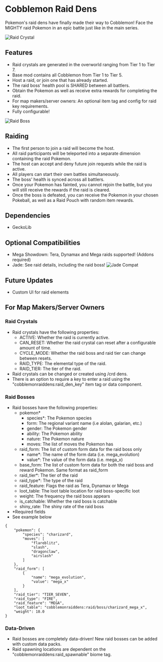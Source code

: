 # Cobblemon Raid Dens
Pokemon's raid dens have finally made their way to Cobblemon! Face the MIGHTY raid Pokemon in an epic battle just like in the main series.

![Raid Crystal](https://i.imgur.com/cM3615S.png)

## Features
- Raid crystals are generated in the overworld ranging from Tier 1 to Tier 7.
- Base mod contains all Cobblemon from Tier 1 to Tier 5.
- Host a raid, or join one that has already started.
- The raid boss' health pool is SHARED between all battlers.
- Obtain the Pokemon as well as receive extra rewards for completing the raid.
- For map makers/server owners: An optional item tag and config for raid key requirements.
- Fully configurable!

![Raid Boss](https://i.imgur.com/u5zD078.png)

## Raiding
- The first person to join a raid will become the host.
- All raid participants will be teleported into a separate dimension containing the raid Pokemon.
- The host can accept and deny future join requests while the raid is active.
- All players can start their own battles simultaneously.
- The boss' health is synced across all battlers.
- Once your Pokemon has fainted, you cannot rejoin the battle, but you will still receive the rewards if the raid is cleared.
- Once the boss is defeated, you can receive the Pokemon in your chosen Pokeball, as well as a Raid Pouch with random item rewards.

## Dependencies
- GeckoLib

## Optional Compatibilities
- Mega Showdown: Tera, Dynamax and Mega raids supported! (Addons required)
- Jade: See raid details, including the raid boss!
![Jade Compat](https://i.imgur.com/Zw6mWA2.png)

## Future Updates
- Custom UI for raid elements

## For Map Makers/Server Owners
### Raid Crystals
- Raid crystals have the following properties:
  - ACTIVE: Whether the raid is currently active.
  - CAN_RESET: Whether the raid crystal can reset after a configurable amount of time.
  - CYCLE_MODE: Whether the raid boss and raid tier can change between resets.
  - RAID_TYPE: The elemental type of the raid.
  - RAID_TIER: The tier of the raid.
- Raid crystals can be changed or created using /crd dens.
- There is an option to require a key to enter a raid using the "cobblemonraiddens:raid_den_key" item tag or data component.

### Raid Bosses
- Raid bosses have the following properties:
  - pokemon*
    - species*: The Pokemon species
    - form: The regional variant name (i.e alolan, galarian, etc.)
    - gender: The Pokemon gender
    - ability: The Pokemon ability
    - nature: The Pokemon nature
    - moves: The list of moves the Pokemon has
  - raid_form: The list of custom form data for the raid boss only
    - name*: The name of the form data (i.e. mega_evolution)
    - value*: The value of the form data (i.e. mega_x)
  - base_form: The list of custom form data for both the raid boss and reward Pokemon. Same format as raid_form
  - raid_tier*: The tier of the raid
  - raid_type*: The type of the raid
  - raid_feature: Flags the raid as Tera, Dynamax or Mega
  - loot_table: The loot table location for raid boss-specific loot
  - weight: The frequency the raid boss appears
  - is_catchable: Whether the raid boss is catchable
  - shiny_rate: The shiny rate of the raid boss
- *Required fields
- See example below

```
{
    "pokemon": {
        "species": "charizard",
        "moves": [
            "flareblitz",
            "slash",
            "dragonclaw",
            "airslash"
        ]
    },
    "raid_form": [
        {
            "name": "mega_evolution",
            "value": "mega_x"
        }
    ],
    "raid_tier": "TIER_SEVEN",
    "raid_type": "FIRE",
    "raid_feature": "MEGA",
    "loot_table": "cobblemonraiddens:raid/boss/charizard_mega_x",
    "weight": 10.0
}
```

### Data-Driven
- Raid bosses are completely data-driven! New raid bosses can be added with custom data packs.
- Raid spawning locations are dependent on the "cobblemonraiddens:raid_spawnable" biome tag.